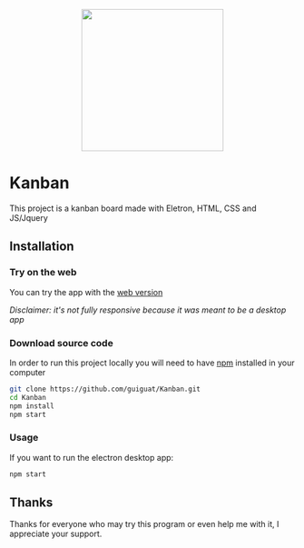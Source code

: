 <p align="center">
  <img src="./assets/icon.png" height="250"/>
</p>

# Kanban
This project is a kanban board made with Eletron, HTML, CSS and JS/Jquery
## Installation
### Try on the web
You can try the app with the [web version](https://guatkanban.netlify.app/)

*Disclaimer: it's not fully responsive because it was meant to be a desktop app*

### Download source code
In order to run this project locally you will need to have [npm](https://nodejs.org/) installed in your computer

```bash
git clone https://github.com/guiguat/Kanban.git
cd Kanban
npm install
npm start
```

### Usage
If you want to run the electron desktop app:

```bash
npm start
```

## Thanks
Thanks for everyone who may try this program or even help me with it, I appreciate your support. 

